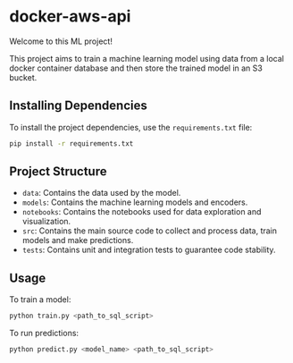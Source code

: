 # docker-aws-api

Welcome to this ML project!

This project aims to train a machine learning model using data from a local docker container database and then store the trained model in an S3 bucket.

## Installing Dependencies

To install the project dependencies, use the `requirements.txt` file:

```sh
pip install -r requirements.txt
```

## Project Structure

- `data`: Contains the data used by the model.
- `models`: Contains the machine learning models and encoders.
- `notebooks`: Contains the notebooks used for data exploration and visualization.
- `src`: Contains the main source code to collect and process data, train models and make predictions.
- `tests`: Contains unit and integration tests to guarantee code stability.

## Usage

To train a model:
```bash
python train.py <path_to_sql_script>
```

To run predictions:
```bash
python predict.py <model_name> <path_to_sql_script>
```